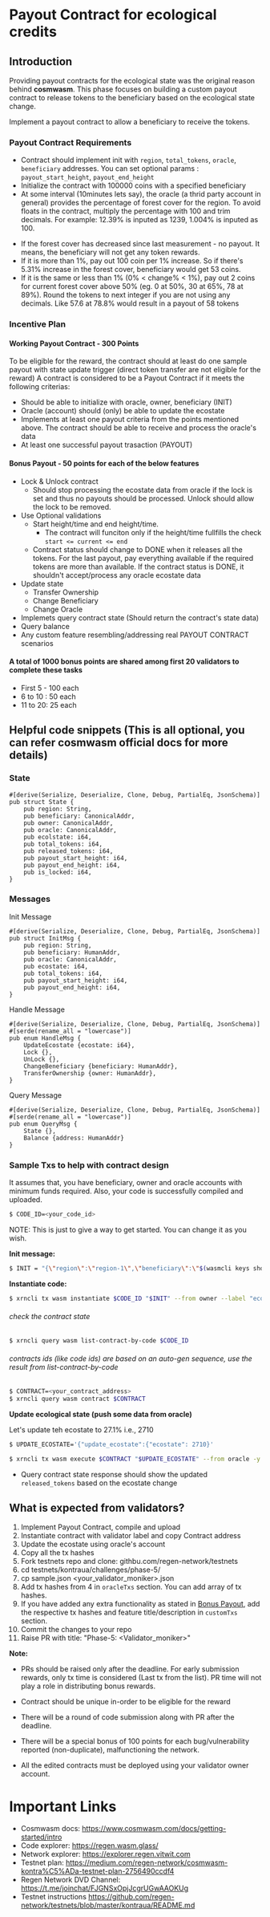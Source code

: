 # Payout Contract for ecological credits

## Introduction
Providing payout contracts for the ecological state was the original reason behind **cosmwasm**. This phase focuses on building a custom payout contract to release tokens to the beneficiary based on the ecological state change.

Implement a payout contract to allow a beneficiary to receive the tokens.

### Payout Contract Requirements

- Contract should implement init with `region`, `total_tokens`, `oracle`,  `beneficiary` addresses. You can set optional params : `payout_start_height`, `payout_end_height`
- Initialize the contract with 100000 coins with a specified beneficiary
- At some interval (10minutes lets say), the oracle (a thrid party account in general) provides the percentage of forest cover for the region. To avoid floats in the contract, multiply the percentage with 100 and trim  decimals. For example: 12.39% is inputed as 1239, 1.004% is inputed as 100.
* If the forest cover has decreased since last measurement - no payout. It means, the beneficiary will not get any token rewards.
* If it is more than 1%, pay out 100 coin per 1% increase. So if there's 5.31% increase in the forest cover, beneficiary would get 53 coins.
* If it is the same or less than 1% (0% < change% < 1%), pay out 2 coins for current forest cover above 50% (eg. 0 at 50%, 30 at 65%, 78 at 89%). Round the tokens to next integer if you are not using any decimals. Like 57.6 at 78.8% would result in a payout of 58 tokens

### Incentive Plan

#### Working Payout Contract - 300 Points
To be eligible for the reward, the contract should at least do one sample payout with state update trigger (direct token transfer are not eligible for the reward)
A contract is considered to be a Payout Contract if it meets the following criterias:
- Should be able to initialize with oracle, owner, beneficiary (INIT)
- Oracle (account) should (only) be able to update the ecostate
- Implements at least one payout criteria from the points mentioned above. The contract should be able to receive and process the oracle's data
- At least one successful payout trasaction (PAYOUT)

#### Bonus Payout - 50 points for each of the below features
- Lock & Unlock contract
    - Should stop processing the ecostate data from oracle if the lock is set and thus no payouts should be processed. Unlock should allow the lock to be removed.
- Use Optional validations
    - Start height/time and end height/time. 
        - The contract will funciton only if the height/time fullfills the check `start <= current <= end`
    - Contract status should change to DONE when it releases all the tokens. For the last payout, pay everything available if the required tokens are more than available. If the contract status is DONE, it shouldn't accept/process any oracle ecostate data
- Update state
    - Transfer Ownership
    - Change Beneficiary
    - Change Oracle
- Implemets query contract state (Should return the contract's state data)
- Query balance
- Any custom feature resembling/addressing real PAYOUT CONTRACT scenarios

#### A total of 1000 bonus points are shared among first 20 validators to complete these tasks
- First 5 - 100 each
- 6 to 10 : 50 each
- 11 to 20: 25 each

## Helpful code snippets (This is all optional, you can refer cosmwasm official docs for more details)

### State

```rust=
#[derive(Serialize, Deserialize, Clone, Debug, PartialEq, JsonSchema)]
pub struct State {
    pub region: String,
    pub beneficiary: CanonicalAddr,
    pub owner: CanonicalAddr,
    pub oracle: CanonicalAddr,
    pub ecolstate: i64,
    pub total_tokens: i64,
    pub released_tokens: i64,
    pub payout_start_height: i64,
    pub payout_end_height: i64,
    pub is_locked: i64,
}
```

### Messages
Init Message
```rust=
#[derive(Serialize, Deserialize, Clone, Debug, PartialEq, JsonSchema)]
pub struct InitMsg {
    pub region: String,
    pub beneficiary: HumanAddr,
    pub oracle: CanonicalAddr,
    pub ecostate: i64,
    pub total_tokens: i64,
    pub payout_start_height: i64,
    pub payout_end_height: i64,
}
```

Handle Message
```rust=
#[derive(Serialize, Deserialize, Clone, Debug, PartialEq, JsonSchema)]
#[serde(rename_all = "lowercase")]
pub enum HandleMsg {
    UpdateEcostate {ecostate: i64},
    Lock {},
    UnLock {},
    ChangeBeneficiary {beneficiary: HumanAddr},
    TransferOwnership {owner: HumanAddr},
}
```

Query Message
```rust=
#[derive(Serialize, Deserialize, Clone, Debug, PartialEq, JsonSchema)]
#[serde(rename_all = "lowercase")]
pub enum QueryMsg {
    State {},
    Balance {address: HumanAddr}
}
```

### Sample Txs to help with contract design

It assumes that, you have beneficiary, owner and  oracle accounts with minimum funds required. Also, your code is successfully compiled and uploaded.
```sh
$ CODE_ID=<your_code_id>
```

NOTE: This is just to give a way to get started. You can change it as you wish.

**Init message:**
```sh
$ INIT = "{\"region\":\"region-1\",\"beneficiary\":\"$(wasmcli keys show beneficiary -a)\",\"oracle\":\"$(wasmcli keys show oracle -a)\",\"ecostate\":2500,\"total_tokens\":100000,\"released_tokens\":0,\"payout_start_height\":460000,\"payout_end_height\":1000000,\"is_locked\":0}"
```

**Instantiate code:**
```sh
$ xrncli tx wasm instantiate $CODE_ID "$INIT" --from owner --label "ecostate 1" -y
```

###### check the contract state
```sh
$ xrncli query wasm list-contract-by-code $CODE_ID
```
###### contracts ids (like code ids) are based on an auto-gen sequence, use the result from list-contract-by-code

```sh
$ CONTRACT=<your_contract_address>
$ xrncli query wasm contract $CONTRACT
```

**Update ecological state (push some data from oracle)**

Let's update teh ecostate to 27.1% i.e., 2710
```sh
$ UPDATE_ECOSTATE='{"update_ecostate":{"ecostate": 2710}'
```

```sh
$ xrncli tx wasm execute $CONTRACT "$UPDATE_ECOSTATE" --from oracle -y
```
- Query contract state response should show the updated `released_tokens` based on the ecostate change

## What is expected from validators?

1. Implement Payout Contract, compile and upload
2. Instantiate contract with validator label and copy Contract address
3. Update the ecostate using oracle's account
4. Copy all the tx hashes
4. Fork testnets repo and clone: githbu.com/regen-network/testnets
5. cd testnets/kontraua/challenges/phase-5/
6. cp sample.json <your_validator_moniker>.json
7. Add tx hashes from 4 in `oracleTxs` section. You can add array of tx hashes.
8. If you have added any extra functionality as stated in [Bonus Payout](#bonus-payout---50-points-for-each-of-the-below-features), add the respective tx hashes and feature title/description in `customTxs` section.
8. Commit the changes to your repo
9. Raise PR with title: "Phase-5: <Validator_moniker>"

**Note:**
- PRs should be raised only after the deadline. For early submission rewards, only tx time is considered (Last tx from the list). PR time will not play a role in distributing bonus rewards.
- Contract should be unique in-order to be eligible for the reward
- There will be a round of code submission along with PR after the deadline.
- There will be a special bonus of 100 points for each bug/vulnerability reported (non-duplicate), malfunctioning the network.

- All the edited contracts must be deployed using your validator owner account.

# Important Links
- Cosmwasm docs: https://www.cosmwasm.com/docs/getting-started/intro
- Code explorer: https://regen.wasm.glass/
- Network explorer: https://explorer.regen.vitwit.com
- Testnet plan: https://medium.com/regen-network/cosmwasm-kontra%C5%ADa-testnet-plan-2756490ccdf4
- Regen Network DVD Channel: https://t.me/joinchat/FJGNSxOpjJcgrUGwAAOKUg
- Testnet instructions https://github.com/regen-network/testnets/blob/master/kontraua/README.md
